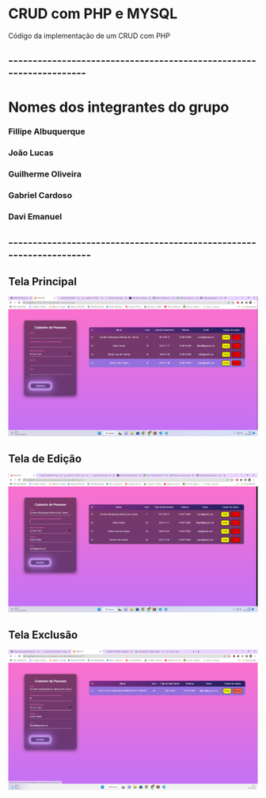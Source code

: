 # CRUD com PHP e MYSQL 
Código da implementação de um CRUD com PHP 
## -------------------------------------------------------------------
# Nomes dos integrantes do grupo
 ### Fillipe Albuquerque
 ### João Lucas
 ### Guilherme Oliveira
 ### Gabriel Cardoso
 ### Davi Emanuel


## --------------------------------------------------------------------
## Tela Principal
![preview img](/TelaPrincipal.png)

## Tela de Edição
![preview img](/TeladeEdicao.png)

## Tela Exclusão
![preview img](/TeladeExclusao.png)





